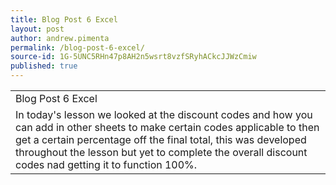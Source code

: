 ```yaml
---
title: Blog Post 6 Excel
layout: post
author: andrew.pimenta
permalink: /blog-post-6-excel/
source-id: 1G-5UNC5RHn47p8AH2n5wsrt8vzfSRyhACkcJJWzCmiw
published: true
---
```

<table>
  <tr>
    <td>Blog Post 6 Excel</td>
  </tr>
  <tr>
    <td>In today's lesson we looked at the discount codes and how you can add in other sheets to make certain codes applicable to then get a certain percentage off the final total, this was developed throughout the lesson but yet to complete the overall discount codes nad getting it to function 100%.</td>
  </tr>
</table>


